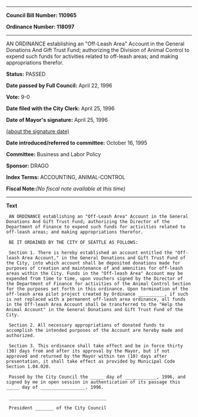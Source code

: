 

********

**Council Bill Number: 110965**
   
**Ordinance Number: 118097**
********

 AN ORDINANCE establishing an "Off-Leash Area" Account in the General Donations And Gift Trust Fund; authorizing the Division of Animal Control to expend such funds for activities related to off-leash areas; and making appropriations therefor.

**Status:** PASSED
   
**Date passed by Full Council:** April 22, 1996
   
**Vote:** 9-0
   
**Date filed with the City Clerk:** April 25, 1996
   
**Date of Mayor's signature:** April 25, 1996
   
[(about the signature date)](/~public/approvaldate.htm)
   
   
   
**Date introduced/referred to committee:** October 16, 1995
   
**Committee:** Business and Labor Policy
   
**Sponsor:** DRAGO
   
   
**Index Terms:** ACCOUNTING, ANIMAL-CONTROL

**Fiscal Note:**_(No fiscal note available at this time)_

********

**Text**
   
```
 AN ORDINANCE establishing an "Off-Leash Area" Account in the General Donations And Gift Trust Fund; authorizing the Director of the Department of Finance to expend such funds for activities related to off-leash areas; and making appropriations therefor.

 BE IT ORDAINED BY THE CITY OF SEATTLE AS FOLLOWS:

 Section 1. There is hereby established an account entitled the "Off-leash Area Account," in the General Donations and Gift Trust Fund of the City, into which account shall be deposited donations made for purposes of creation and maintenance of and amenities for off-leash areas within the City. Funds in the "Off-leash Area" Account may be expended from time to time, upon vouchers signed by the Director of the Department of Finance for activities of the Animal Control Section for the purposes set forth in this ordinance. Upon termination of the off-leash area pilot project created by Ordinance __________, if such is not replaced with a permanent off-leash area ordinance, all funds in the Off-leash Area Account shall be transferred to the "Help the Animal Account" in the General Donations and Gift Trust Fund of the City.

 Section 2. All necessary appropriations of donated funds to accomplish the intended purposes of the Account are hereby made and authorized.

 Section 3. This ordinance shall take effect and be in force thirty (30) days from and after its approval by the Mayor, but if not approved and returned by the Mayor within ten (10) days after presentation, it shall take effect as provided by Municipal Code Section 1.04.020.

 Passed by the City Council the _____ day of ____________, 1996, and signed by me in open session in authentication of its passage this _____ day of _________________, 1996.

 _____________________________________

 President _______ of the City Council

```
